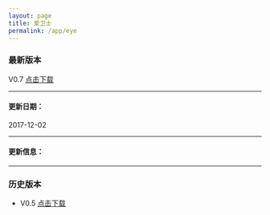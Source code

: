 ```yaml
---
layout: page
title: 爱卫士
permalink: /app/eye
---
```

### 最新版本
V0.7 [点击下载](/../assets/apps/eye_0.7_2018-1011.apk)

---

#### 更新日期：

2017-12-02

---

#### 更新信息：

---

### 历史版本
* V0.5 [点击下载](/../assets/apps/eye_0.5_1202.apk)